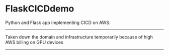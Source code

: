 # FlaskCICDdemo
Python and Flask app implementing CICD on AWS.
*****
Taken down the domain and infrastructure temporarily because of high AWS billing on GPU devices
*****
